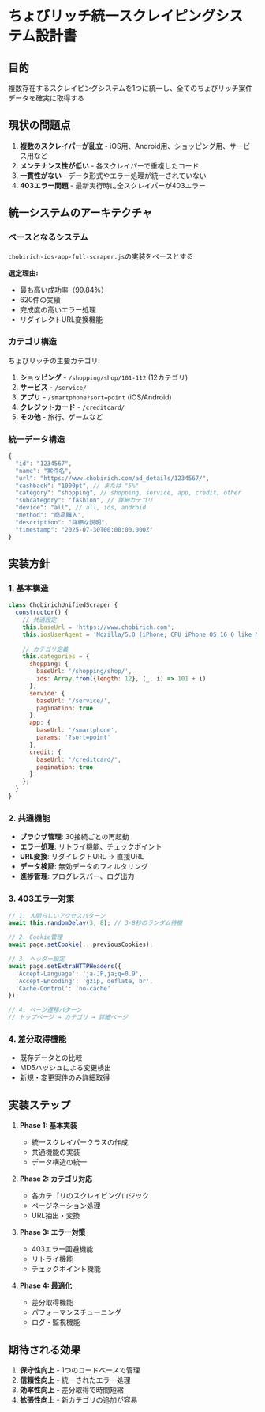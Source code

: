 # ちょびリッチ統一スクレイピングシステム設計書

## 目的
複数存在するスクレイピングシステムを1つに統一し、全てのちょびリッチ案件データを確実に取得する

## 現状の問題点
1. **複数のスクレイパーが乱立** - iOS用、Android用、ショッピング用、サービス用など
2. **メンテナンス性が低い** - 各スクレイパーで重複したコード
3. **一貫性がない** - データ形式やエラー処理が統一されていない
4. **403エラー問題** - 最新実行時に全スクレイパーが403エラー

## 統一システムのアーキテクチャ

### ベースとなるシステム
`chobirich-ios-app-full-scraper.js`の実装をベースとする

**選定理由:**
- 最も高い成功率（99.84%）
- 620件の実績
- 完成度の高いエラー処理
- リダイレクトURL変換機能

### カテゴリ構造
ちょびリッチの主要カテゴリ:
1. **ショッピング** - `/shopping/shop/101-112` (12カテゴリ)
2. **サービス** - `/service/` 
3. **アプリ** - `/smartphone?sort=point` (iOS/Android)
4. **クレジットカード** - `/creditcard/`
5. **その他** - 旅行、ゲームなど

### 統一データ構造
```javascript
{
  "id": "1234567",
  "name": "案件名",
  "url": "https://www.chobirich.com/ad_details/1234567/",
  "cashback": "1000pt", // または "5%"
  "category": "shopping", // shopping, service, app, credit, other
  "subcategory": "fashion", // 詳細カテゴリ
  "device": "all", // all, ios, android
  "method": "商品購入",
  "description": "詳細な説明",
  "timestamp": "2025-07-30T00:00:00.000Z"
}
```

## 実装方針

### 1. 基本構造
```javascript
class ChobirichUnifiedScraper {
  constructor() {
    // 共通設定
    this.baseUrl = 'https://www.chobirich.com';
    this.iosUserAgent = 'Mozilla/5.0 (iPhone; CPU iPhone OS 16_0 like Mac OS X)...';
    
    // カテゴリ定義
    this.categories = {
      shopping: {
        baseUrl: '/shopping/shop/',
        ids: Array.from({length: 12}, (_, i) => 101 + i)
      },
      service: {
        baseUrl: '/service/',
        pagination: true
      },
      app: {
        baseUrl: '/smartphone',
        params: '?sort=point'
      },
      credit: {
        baseUrl: '/creditcard/',
        pagination: true
      }
    };
  }
}
```

### 2. 共通機能
- **ブラウザ管理**: 30接続ごとの再起動
- **エラー処理**: リトライ機能、チェックポイント
- **URL変換**: リダイレクトURL → 直接URL
- **データ検証**: 無効データのフィルタリング
- **進捗管理**: プログレスバー、ログ出力

### 3. 403エラー対策
```javascript
// 1. 人間らしいアクセスパターン
await this.randomDelay(3, 8); // 3-8秒のランダム待機

// 2. Cookie管理
await page.setCookie(...previousCookies);

// 3. ヘッダー設定
await page.setExtraHTTPHeaders({
  'Accept-Language': 'ja-JP,ja;q=0.9',
  'Accept-Encoding': 'gzip, deflate, br',
  'Cache-Control': 'no-cache'
});

// 4. ページ遷移パターン
// トップページ → カテゴリ → 詳細ページ
```

### 4. 差分取得機能
- 既存データとの比較
- MD5ハッシュによる変更検出
- 新規・変更案件のみ詳細取得

## 実装ステップ

1. **Phase 1: 基本実装**
   - 統一スクレイパークラスの作成
   - 共通機能の実装
   - データ構造の統一

2. **Phase 2: カテゴリ対応**
   - 各カテゴリのスクレイピングロジック
   - ページネーション処理
   - URL抽出・変換

3. **Phase 3: エラー対策**
   - 403エラー回避機能
   - リトライ機能
   - チェックポイント機能

4. **Phase 4: 最適化**
   - 差分取得機能
   - パフォーマンスチューニング
   - ログ・監視機能

## 期待される効果
1. **保守性向上** - 1つのコードベースで管理
2. **信頼性向上** - 統一されたエラー処理
3. **効率性向上** - 差分取得で時間短縮
4. **拡張性向上** - 新カテゴリの追加が容易